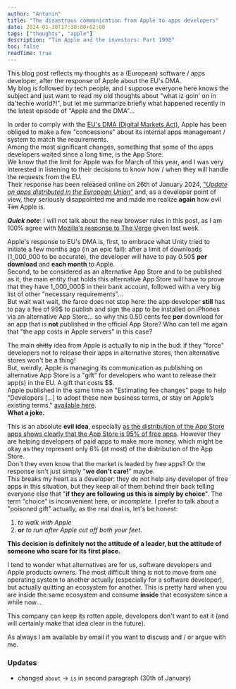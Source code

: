 ```yaml
---
author: "Antonin"
title: "The disastrous communication from Apple to apps developers"
date: 2024-01-30T17:30:00+02:00
tags: ["thoughts", "apple"]
description: "Tim Apple and the investors: Part 1998"
toc: false
readTime: true
---
```


This blog post reflects my thoughts as a (European) software / apps developer, after the response of Apple about the EU's DMA.  
My blog is followed by tech people, and I suppose everyone here knows the subject and just want to read my old thoughts about "what iz goin' on in da'techie world?!", but let me summarize briefly what happened recently in the latest episode of "Apple and the DMA"...

In order to comply with the [EU's DMA (Digital Markets Act)](https://commission.europa.eu/strategy-and-policy/priorities-2019-2024/europe-fit-digital-age/digital-markets-act-ensuring-fair-and-open-digital-markets_en), Apple has been obliged to make a few "concessions" about its internal apps management / system to match the requirements.  
Among the most significant changes, something that some of the apps developers waited since a long time, is the App Store.  
We know that the limit for Apple was for March of this year, and I was very interested in listening to their decisions to know how / when they will handle the requests from the EU.  
Their response has been released online on 26th of January 2024, ["_Update on apps distributed in the European Union_"](https://developer.apple.com/fr/support/dma-and-apps-in-the-eu/) and, as a developer point of view, they seriously disappointed me and made me realize **again** how evil ~~Tim~~ Apple is.

***Quick note***: I will not talk about the new browser rules in this post, as I am 100% agree with [Mozilla's response to The Verge](https://www.theverge.com/2024/1/26/24052067/mozilla-apple-ios-browser-rules-firefox) given last week.

Apple's response to EU's DMA is, first, to embrace what Unity tried to initiate a few months ago (in an epic fail): after a limit of downloads (1_000_000 to be accurate), the developer will have to pay 0.50$ **per download** and **each month** to Apple.  
Second, to be considered as an alternative App Store and to be published as it, the main entity that holds this alternative App Store will have to prove that they have 1_000_000$ in their bank account, followed with a very big list of other "necessary requirements"...  
But wait wait wait, the farce does not stop here: the app developer **still** has to pay a fee of 99$ to publish and sign the app to be installed on iPhones via an alternative App Store... so why this 0.50 cents fee **per** download for an app that is **not** published in the official App Store? Who can tell me again that "the app costs in Apple servers" in this case?

The main ~~shitty~~ idea from Apple is actually to nip in the bud: if they "force" developers not to release their apps in alternative stores, then alternative stores won't be a thing!  
But, weirdly, Apple is managing its communication as publishing on alternative App Store is a "gift" for developers who want to release their app(s) in the EU. A gift that costs $$.   
Apple published in the same time an "Estimating fee changes" page to help "Developers [...] to adopt these new business terms, or stay on Apple’s existing terms." [available here](https://developer.apple.com/support/fee-calculator-for-apps-in-the-eu/).  
**What a joke.**

This is an absolute **evil idea**, especially [as the distribution of the App Store apps shows clearly that the App Store is 95% of free apps](https://www.statista.com/statistics/1020996/distribution-of-free-and-paid-ios-apps/). However they are helping developers of paid apps to make more money, which might be okay as they represent only 6% (at most) of the distribution of the App Store.  
Don't they even know that the market is leaded by free apps? Or the response isn't just simply "**we don't care!**" maybe.  
This breaks my heart as a developer: they do not help any developer of free apps in this situation, but they keep all of them behind their back telling everyone else that "**if they are following us this is simply by choice**".
The term "choice" is inconvenient here, or _incomplete_. I prefer to talk about a "poisoned gift" actually, as the real deal is, let's be honest: 
1. _to walk with Apple_ 
2. **or** _to run after Apple cut off both your feet_.

**This decision is definitely not the attitude of a leader, but the attitude of someone who scare for its first place.**

I tend to wonder what alternatives are for us, software developers and Apple products owners. 
The most difficult thing is not to move from one operating system to another actually (especially for a software developer), but actually quitting an ecosystem for another. 
This is pretty hard when you are inside the same ecosystem and consume **inside** that ecosystem since a while now...

This company can keep its rotten apple, developers don't want to eat it (and will certainly make that idea clear in the future).

As always I am available by email if you want to discuss and / or argue with me. 

### Updates

* changed `about` -> `is` in second paragraph (30th of January)
